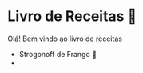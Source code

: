 # Livro de Receitas :book:

Olá! Bem vindo ao livro de receitas

- Strogonoff de Frango :chicken:
- 
